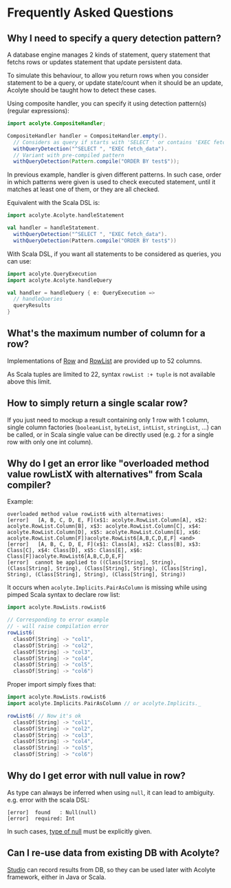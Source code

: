 # Frequently Asked Questions

## Why I need to specify a query detection pattern?

A database engine manages 2 kinds of statement, query statement that fetchs rows or updates statement that update persistent data.

To simulate this behaviour, to allow you return rows when you consider statement to be a query, or update state/count when it should be an update, Acolyte should be taught how to detect these cases.

Using composite handler, you can specify it using detection pattern(s) (regular expressions):

```java
import acolyte.CompositeHandler;

CompositeHandler handler = CompositeHandler.empty().
  // Considers as query if starts with 'SELECT ' or contains 'EXEC fetch_data'
  withQueryDetection("^SELECT ", "EXEC fetch_data"). 
  // Variant with pre-compiled pattern
  withQueryDetection(Pattern.compile("ORDER BY test$"));
```

In previous example, handler is given different patterns. In such case, order in which patterns were given is used to check executed statement, until it matches at least one of them, or they are all checked.

Equivalent with the Scala DSL is:

```scala
import acolyte.Acolyte.handleStatement

val handler = handleStatement.
  withQueryDetection("^SELECT ", "EXEC fetch_data"). 
  withQueryDetection(Pattern.compile("ORDER BY test$"))
```

With Scala DSL, if you want all statements to be considered as queries, you can use:

```scala
import acolyte.QueryExecution
import acolyte.Acolyte.handleQuery

val handler = handleQuery { e: QueryExecution =>
  // handleQueries
  queryResults
}
```

## What's the maximum number of column for a row?

Implementations of [Row](http://cchantep.github.io/acolyte/apidocs/acolyte/Row.html) and [RowList](http://cchantep.github.io/acolyte/apidocs/acolyte/RowList.html) are provided up to 52 columns.

As Scala tuples are limited to 22, syntax `rowList :+ tuple` is not available above this limit.

## How to simply return a single scalar row?

If you just need to mockup a result containing only 1 row with 1 column, single column factories (`booleanList`, `byteList`, `intList`, `stringList`, ...) can be called, or in Scala single value can be directly used (e.g. `2` for a single row with only one int column).

## Why do I get an error like "overloaded method value rowListX with alternatives" from Scala compiler?

Example:
```
overloaded method value rowList6 with alternatives:
[error]   [A, B, C, D, E, F](x$1: acolyte.RowList.Column[A], x$2: acolyte.RowList.Column[B], x$3: acolyte.RowList.Column[C], x$4: acolyte.RowList.Column[D], x$5: acolyte.RowList.Column[E], x$6: acolyte.RowList.Column[F])acolyte.RowList6[A,B,C,D,E,F] <and>
[error]   [A, B, C, D, E, F](x$1: Class[A], x$2: Class[B], x$3: Class[C], x$4: Class[D], x$5: Class[E], x$6: Class[F])acolyte.RowList6[A,B,C,D,E,F]
[error]  cannot be applied to ((Class[String], String), (Class[String], String), (Class[String], String), (Class[String], String), (Class[String], String), (Class[String], String))
```

It occurs when `acolyte.Implicits.PairAsColumn` is missing while using 
pimped Scala syntax to declare row list:

```scala
import acolyte.RowLists.rowList6

// Corresponding to error example
// - will raise compilation error
rowList6(
  classOf[String] -> "col1", 
  classOf[String] -> "col2",
  classOf[String] -> "col3",
  classOf[String] -> "col4",
  classOf[String] -> "col5",
  classOf[String] -> "col6")
```

Proper import simply fixes that:

```scala
import acolyte.RowLists.rowList6
import acolyte.Implicits.PairAsColumn // or acolyte.Implicits._

rowList6( // Now it's ok
  classOf[String] -> "col1", 
  classOf[String] -> "col2",
  classOf[String] -> "col3",
  classOf[String] -> "col4",
  classOf[String] -> "col5",
  classOf[String] -> "col6")
```

## Why do I get error with null value in row?

As type can always be inferred when using `null`, it can lead to ambiguity.
e.g. error with the scala DSL:

```
[error]  found   : Null(null)
[error]  required: Int
```

In such cases, [type of null](index.html#NULL_values) must be explicitly given.

## Can I re-use data from existing DB with Acolyte?

[Studio](./studio.html) can record results from DB, so they can be used later with Acolyte framework, either in Java or Scala.
